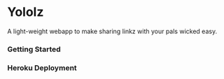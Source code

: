 # Yololz
A light-weight webapp to make sharing linkz with your pals wicked easy.

### Getting Started

### Heroku Deployment
